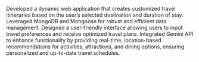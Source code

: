 Developed a dynamic web application that creates customized travel itineraries based on the user’s selected destination and duration of stay.
Leveraged MongoDB and Mongoose for robust and efficient data management.
Designed a user-friendly interface allowing users to input travel preferences and receive optimized travel plans.
Integrated Gemini API to enhance functionality by providing real-time, location-based recommendations for activities, attractions, and dining options, ensuring personalized and up-to-date travel schedules.
